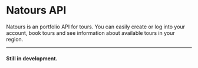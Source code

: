
# Natours API

Natours is an portfolio API for tours. You can easily create or log into your account, book tours and see information about available tours in your region. 





------
#### Still in development.